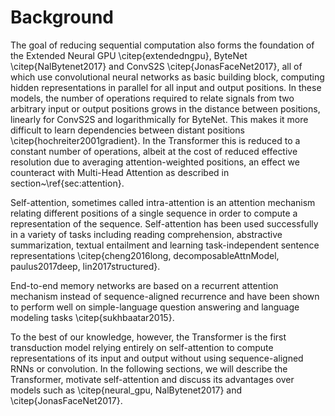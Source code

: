 # Background

The goal of reducing sequential computation also forms the foundation of the Extended Neural GPU \citep{extendedngpu}, ByteNet \citep{NalBytenet2017} and ConvS2S \citep{JonasFaceNet2017}, all of which use convolutional neural networks as basic building block, computing hidden representations in parallel for all input and output positions. In these models, the number of operations required to relate signals from two arbitrary input or output positions grows in the distance between positions, linearly for ConvS2S and logarithmically for ByteNet. This makes it more difficult to learn dependencies between distant positions \citep{hochreiter2001gradient}. In the Transformer this is reduced to a constant number of operations, albeit at the cost of reduced effective resolution due to averaging attention-weighted positions, an effect we counteract with Multi-Head Attention as described in section~\ref{sec:attention}. 

Self-attention, sometimes called intra-attention is an attention mechanism relating different positions of a single sequence in order to compute a representation of the sequence. Self-attention has been used successfully in a variety of tasks including reading comprehension, abstractive summarization, textual entailment and learning task-independent sentence representations \citep{cheng2016long, decomposableAttnModel, paulus2017deep, lin2017structured}.

End-to-end memory networks are based on a recurrent attention mechanism instead of sequence-aligned recurrence and have been shown to perform well on simple-language question answering and language modeling tasks \citep{sukhbaatar2015}.

To the best of our knowledge, however, the Transformer is the first transduction model relying entirely on self-attention to compute representations of its input and output without using sequence-aligned RNNs or convolution.
In the following sections, we will describe the Transformer, motivate self-attention and discuss its advantages over models such as \citep{neural_gpu, NalBytenet2017} and \citep{JonasFaceNet2017}.


